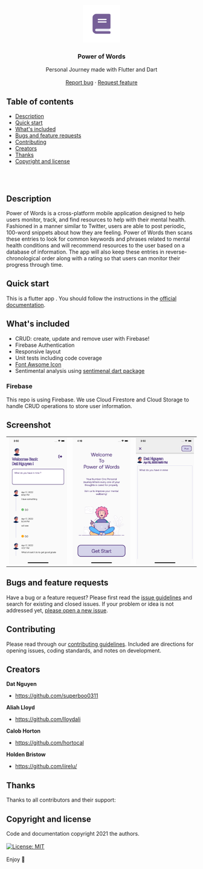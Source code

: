 <p align="center">
  <a href="https://power-of-words.github.io/PowerOfWordsProject/">
    <img src="pic/appICON.png" alt="Logo" width=100 height=100>
  </a>

  <h3 align="center">Power of Words</h3>

  <p align="center">
    Personal Journey made with Flutter and Dart
    <br>
    <br>
    <a href="https://github.com/Power-Of-Words/PowerOfWordsProject/issues/new">Report bug</a>
    ·
    <a href="https://github.com/Power-Of-Words/PowerOfWordsProject/issues/new">Request feature</a>
  </p>
</p>

## Table of contents
- [Description](#description)
- [Quick start](#quick-start)
- [What's included](#whats-included)
- [Bugs and feature requests](#bugs-and-feature-requests)
- [Contributing](#contributing)
- [Creators](#creators)
- [Thanks](#thanks)
- [Copyright and license](#copyright-and-license)
<br>
<br>


## Description
Power of Words is a cross-platform mobile application designed to help users monitor, track, and find resources to help with their mental health. Fashioned in a manner similar to Twitter, users are able to post periodic, 100-word snippets about how they are feeling. Power of Words then scans these entries to look for common keywords and phrases related to mental health conditions and will recommend resources to the user based on a database of information. The app will also keep these entries in reverse-chronological order along with a rating so that users can monitor their progress through time.


## Quick start

This is a flutter app . You should follow the instructions in the [official documentation](https://flutter.io/docs/get-started/install).

## What's included

* CRUD: create, update and remove user with Firebase!
* Firebase Authentication
* Responsive layout
* Unit tests including code coverage
* [Font Awsome Icon](https://pub.dev/packages/font_awesome_flutter)
* Sentimental analysis using [sentimenal dart package](https://pub.dev/packages/dart_sentiment)

### Firebase

This repo is using Firebase. We use Cloud Firestore and Cloud Storage to handle CRUD operations to store user information.

## Screenshot

<table>
<tr>
<td><img src="./pic/homepage.png" width="100%">
</td>
<td><img src="./pic/getstart.png" width="100%">
</td>
<td><img src="./pic/input.png" width="100%"></td>
</tr>
</table>


## Bugs and feature requests

Have a bug or a feature request? Please first read the [issue guidelines]() and search for existing and closed issues. If your problem or idea is not addressed yet, [please open a new issue](https://github.com/Power-Of-Words/PowerOfWordsProject/issues/new).

## Contributing

Please read through our [contributing guidelines](). Included are directions for opening issues, coding standards, and notes on development.

## Creators

**Dat Nguyen**

- <https://github.com/superboo0311>

**Aliah Lloyd**
- <https://github.com/lloydali>

**Calob Horton**
- <https://github.com/hortocal>

**Holden Bristow**

- <https://github.com/iirelu/>

## Thanks

Thanks to all contributors and their support:

## Copyright and license

Code and documentation copyright 2021 the authors.<br>  <br>[![License: MIT](https://img.shields.io/badge/License-MIT-yellow.svg)](https://opensource.org/licenses/MIT)
<br><br>
Enjoy :metal:
